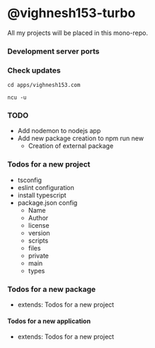 # @vighnesh153-turbo

All my projects will be placed in this mono-repo.

### Development server ports

### Check updates

```shell
cd apps/vighnesh153.com

ncu -u
```

### TODO

- Add nodemon to nodejs app
- Add new package creation to npm run new
  - Creation of external package

### Todos for a new project

- tsconfig
- eslint configuration
- install typescript
- package.json config
  - Name
  - Author
  - license
  - version
  - scripts
  - files
  - private
  - main
  - types

### Todos for a new package

- extends: Todos for a new project

#### Todos for a new application

- extends: Todos for a new project
